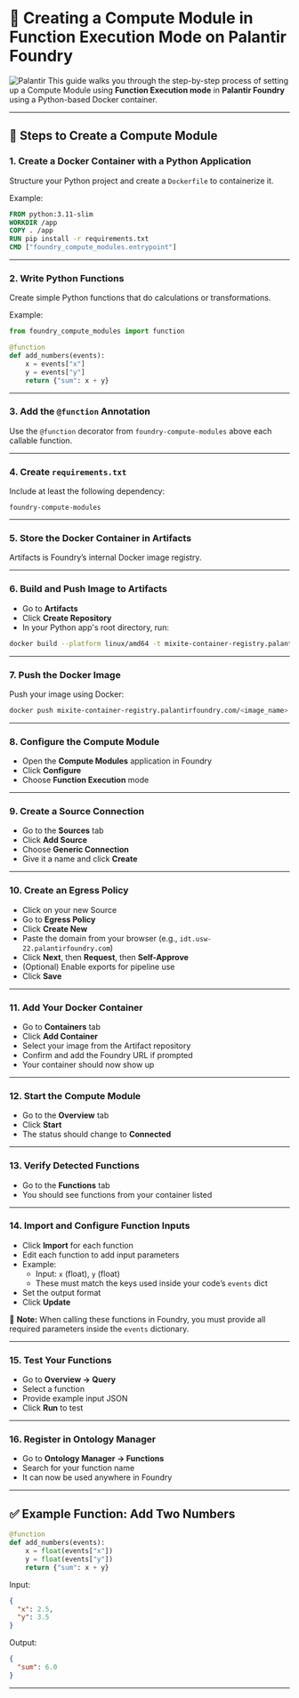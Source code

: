 # 🧠 Creating a Compute Module in Function Execution Mode on Palantir Foundry
![Palantir](https://assets.streamlinehq.com/image/private/w_300,h_300,ar_1/f_auto/v1/icons/logos/palantir-xdp5vzpsdiuov68zwbgn.png/palantir-4vc1iawq4sqw5r2jh1n7cr.png?_a=DATAdtAAZAA0)
This guide walks you through the step-by-step process of setting up a Compute Module using **Function Execution mode** in **Palantir Foundry** using a Python-based Docker container.

---

## 🚀 Steps to Create a Compute Module

### 1. Create a Docker Container with a Python Application
Structure your Python project and create a `Dockerfile` to containerize it.

Example:
```Dockerfile
FROM python:3.11-slim
WORKDIR /app
COPY . /app
RUN pip install -r requirements.txt
CMD ["foundry_compute_modules.entrypoint"]
```

---

### 2. Write Python Functions
Create simple Python functions that do calculations or transformations.

Example:
```python
from foundry_compute_modules import function

@function
def add_numbers(events):
    x = events["x"]
    y = events["y"]
    return {"sum": x + y}
```

---

### 3. Add the `@function` Annotation
Use the `@function` decorator from `foundry-compute-modules` above each callable function.

---

### 4. Create `requirements.txt`
Include at least the following dependency:

```
foundry-compute-modules
```

---

### 5. Store the Docker Container in Artifacts
Artifacts is Foundry’s internal Docker image registry.

---

### 6. Build and Push Image to Artifacts
- Go to **Artifacts**
- Click **Create Repository**
- In your Python app's root directory, run:

```bash
docker build --platform linux/amd64 -t mixite-container-registry.palantirfoundry.com/<image_name>:<tag> .
```

---

### 7. Push the Docker Image
Push your image using Docker:

```bash
docker push mixite-container-registry.palantirfoundry.com/<image_name>:<tag>
```

---

### 8. Configure the Compute Module
- Open the **Compute Modules** application in Foundry
- Click **Configure**
- Choose **Function Execution** mode

---

### 9. Create a Source Connection
- Go to the **Sources** tab
- Click **Add Source**
- Choose **Generic Connection**
- Give it a name and click **Create**

---

### 10. Create an Egress Policy
- Click on your new Source
- Go to **Egress Policy**
- Click **Create New**
- Paste the domain from your browser (e.g., `idt.usw-22.palantirfoundry.com`)
- Click **Next**, then **Request**, then **Self-Approve**
- (Optional) Enable exports for pipeline use
- Click **Save**

---

### 11. Add Your Docker Container
- Go to **Containers** tab
- Click **Add Container**
- Select your image from the Artifact repository
- Confirm and add the Foundry URL if prompted
- Your container should now show up

---

### 12. Start the Compute Module
- Go to the **Overview** tab
- Click **Start**
- The status should change to **Connected**

---

### 13. Verify Detected Functions
- Go to the **Functions** tab
- You should see functions from your container listed

---

### 14. Import and Configure Function Inputs
- Click **Import** for each function
- Edit each function to add input parameters
- Example:
  - Input: `x` (float), `y` (float)
  - These must match the keys used inside your code’s `events` dict
- Set the output format
- Click **Update**

📝 **Note:** When calling these functions in Foundry, you must provide all required parameters inside the `events` dictionary.

---

### 15. Test Your Functions
- Go to **Overview → Query**
- Select a function
- Provide example input JSON
- Click **Run** to test

---

### 16. Register in Ontology Manager
- Go to **Ontology Manager → Functions**
- Search for your function name
- It can now be used anywhere in Foundry

---

## ✅ Example Function: Add Two Numbers

```python
@function
def add_numbers(events):
    x = float(events["x"])
    y = float(events["y"])
    return {"sum": x + y}
```

Input:
```json
{
  "x": 2.5,
  "y": 3.5
}
```

Output:
```json
{
  "sum": 6.0
}
```

---
